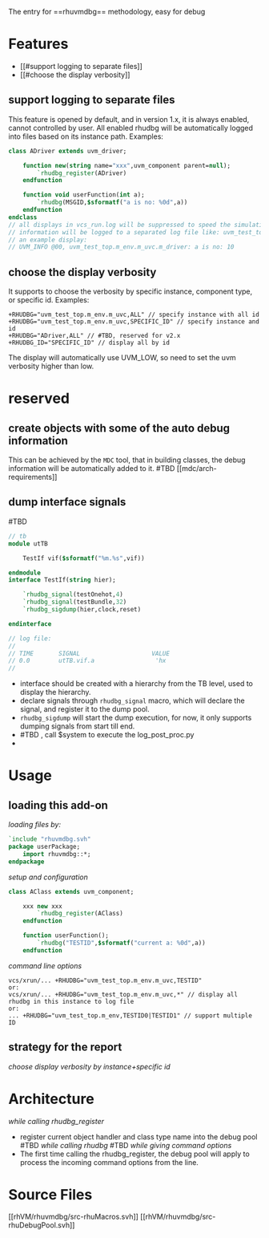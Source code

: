 The entry for ==rhuvmdbg== methodology, easy for debug

# Features
- [[#support logging to separate files]]
- [[#choose the display verbosity]]


## support logging to separate files
This feature is opened by default, and in version 1.x, it is always enabled, cannot controlled by user.
All enabled rhudbg will be automatically logged into files based on its instance path.
Examples:
```systemverilog
class ADriver extends uvm_driver;

	function new(string name="xxx",uvm_component parent=null);
		`rhudbg_register(ADriver)
	endfunction

	function void userFunction(int a);
		`rhudbg(MSGID,$sformatf("a is no: %0d",a))
	endfunction
endclass
// all displays in vcs_run.log will be suppressed to speed the simulation.
// information will be logged to a separated log file like: uvm_test_top.m_env.m_uvc.m_driver.log
// an example display:
// UVM_INFO @00, uvm_test_top.m_env.m_uvc.m_driver: a is no: 10
```

## choose the display verbosity
It supports to choose the verbosity by specific instance, component type, or specific id.
Examples:
```
+RHUDBG="uvm_test_top.m_env.m_uvc,ALL" // specify instance with all id
+RHUDBG="uvm_test_top.m_env.m_uvc,SPECIFIC_ID" // specify instance and id
+RHUDBG="ADriver,ALL" // #TBD, reserved for v2.x
+RHUDBG_ID="SPECIFIC_ID" // display all by id
```
The display will automatically use UVM_LOW, so need to set the uvm verbosity higher than low.



# reserved
## create objects with some of the auto debug information
This can be achieved by the `MDC` tool, that in building classes, the debug information will be automatically added to it.
#TBD 
[[mdc/arch-requirements]]

## dump interface signals
#TBD 
```systemverilog
// tb
module utTB

	TestIf vif($sformatf("%m.%s",vif))

endmodule
interface TestIf(string hier);

	`rhudbg_signal(testOnehot,4)
	`rhudbg_signal(testBundle,32)
	`rhudbg_sigdump(hier,clock,reset)

endinterface

// log file:
// 
// TIME       SIGNAL                    VALUE
// 0.0        utTB.vif.a                 'hx
//

```
- interface should be created with a hierarchy from the TB level, used to display the hierarchy.
- declare signals through `rhudbg_signal` macro, which will declare the signal, and register it to the dump pool.
- `rhudbg_sigdump` will start the dump execution, for now, it only supports dumping signals from start till end.
- #TBD , call $system to execute the log_post_proc.py
- 


# Usage

## loading this add-on
*loading files by:*
```systemverilog
`include "rhuvmdbg.svh"
package userPackage;
	import rhuvmdbg::*;
endpackage
```
*setup and configuration*
```systemverilog
class AClass extends uvm_component;

	xxx new xxx
		`rhudbg_register(AClass)
	endfunction

	function userFunction();
		`rhudbg("TESTID",$sformatf("current a: %0d",a))
	endfunction
```
*command line options*
```
vcs/xrun/... +RHUDBG="uvm_test_top.m_env.m_uvc,TESTID"
or:
vcs/xrun/... +RHUDBG="uvm_test_top.m_env.m_uvc,*" // display all rhudbg in this instance to log file
or:
... +RHUDBG="uvm_test_top.m_env,TESTID0|TESTID1" // support multiple ID
```


## strategy for the report

*choose display verbosity by instance+specific id*


# Architecture
*while calling rhudbg_register*
- register current object handler and class type name into the debug pool
#TBD 
*while calling rhudbg*
#TBD 
*while giving command options*
- The first time calling the rhudbg_register, the debug pool will apply to process the incoming command options from the line.


# Source Files

[[rhVM/rhuvmdbg/src-rhuMacros.svh]]
[[rhVM/rhuvmdbg/src-rhuDebugPool.svh]]

